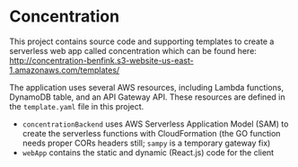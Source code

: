 # Concentration

This project contains source code and supporting templates to create a serverless web app called concentration which can be found here: http://concentration-benfink.s3-website-us-east-1.amazonaws.com/templates/

The application uses several AWS resources, including Lambda functions, DynamoDB table, and an API Gateway API. These resources are defined in the `template.yaml` file in this project.



* `concentrationBackend` uses AWS Serverless Application Model (SAM) to create the serverless functions with CloudFormation (the GO function needs proper CORs headers still; `sampy` is a temporary gateway fix)
* `webApp` contains the static and dynamic (React.js) code for the client

